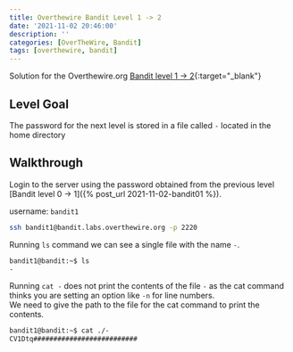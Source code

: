 ```yaml
---
title: Overthewire Bandit Level 1 -> 2
date: '2021-11-02 20:46:00'
description: ''
categories: [OverTheWire, Bandit]
tags: [overthewire, bandit]
---
```


Solution for the Overthewire.org [Bandit level 1 -> 2](https://overthewire.org/wargames/bandit/bandit2.html){:target="\_blank"}  

## Level Goal  

The password for the next level is stored in a file called `-` located in the home directory

## Walkthrough   
Login to the server using the password obtained from the previous level [Bandit level 0 -> 1]({% post_url 2021-11-02-bandit01 %}).  

username: `bandit1`

```bash
ssh bandit1@bandit.labs.overthewire.org -p 2220
```

Running `ls` command we can see a single file with the name `-`.  

```bash 
bandit1@bandit:~$ ls 
-
```

Running `cat -` does not print the contents of the file `-` as the cat command thinks you are setting an option like `-n` for line numbers.  
We need to give the path to the file for the cat command to print the contents.

```bash
bandit1@bandit:~$ cat ./-  
CV1Dtq##########################
```
